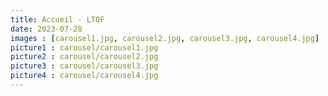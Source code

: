 ```yaml
---
title: Accueil - LTQF
date: 2023-07-28
images : [carousel1.jpg, carousel2.jpg, carousel3.jpg, carousel4.jpg]
picture1 : carousel/carousel1.jpg
picture2 : carousel/carousel2.jpg
picture3 : carousel/carousel3.jpg
picture4 : carousel/carousel4.jpg
---
```




